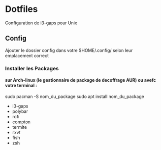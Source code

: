 # Dotfiles
Configuration de i3-gaps pour Unix

## Config
Ajouter le dossier config dans votre $HOME/.config/ selon leur emplacement correct

### Installer les Packages
#### sur Arch-linux (le gestionnaire de package de decoffrage AUR) ou avefc votre terminal :
sudo pacman -S nom_du_package
sudo apt install nom_du_package
  * i3-gaps
  * polybar
  * rofi
  * compton
  * termite
  * rxvt
  * fish
  * zsh
